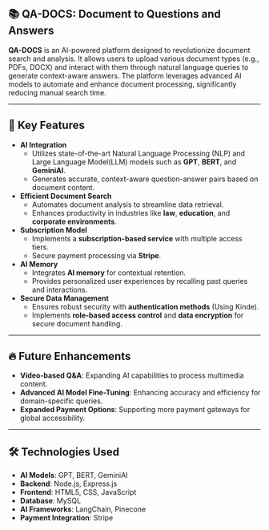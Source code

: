 <h2>📚 QA-DOCS: Document to Questions and Answers </h2>
<p><strong>QA-DOCS</strong> is an AI-powered platform designed to revolutionize document search and analysis. It allows users to upload various document types (e.g., PDFs, DOCX) and interact with them through natural language queries to generate context-aware answers. The platform leverages advanced AI models to automate and enhance document processing, significantly reducing manual search time.</p>

<hr>

<h2>🚀 Key Features</h2>
<ul>
    <li><strong>AI Integration</strong>
        <ul>
            <li>Utilizes state-of-the-art Natural Language Processing (NLP) and Large Language Model(LLM) models such as <strong>GPT</strong>, <strong>BERT</strong>, and <strong>GeminiAI</strong>.</li>
            <li>Generates accurate, context-aware question-answer pairs based on document content.</li>
        </ul>
    </li>
    <li><strong>Efficient Document Search</strong>
        <ul>
            <li>Automates document analysis to streamline data retrieval.</li>
            <li>Enhances productivity in industries like <strong>law</strong>, <strong>education</strong>, and <strong>corporate environments</strong>.</li>
        </ul>
    </li>
    <li><strong>Subscription Model</strong>
        <ul>
            <li>Implements a <strong>subscription-based service</strong> with multiple access tiers.</li>
            <li>Secure payment processing via <strong>Stripe</strong>.</li>
        </ul>
    </li>
    <li><strong>AI Memory</strong>
        <ul>
            <li>Integrates <strong>AI memory</strong> for contextual retention.</li>
            <li>Provides personalized user experiences by recalling past queries and interactions.</li>
        </ul>
    </li>
    <li><strong>Secure Data Management</strong>
        <ul>
            <li>Ensures robust security with <strong>authentication methods</strong> (Using Kinde).</li>
            <li>Implements <strong>role-based access control</strong> and <strong>data encryption</strong> for secure document handling.</li>
        </ul>
    </li>
</ul>

<hr>

<h2>🔥 Future Enhancements</h2>
<ul>
    <li><strong>Video-based Q&A</strong>: Expanding AI capabilities to process multimedia content.</li>
    <li><strong>Advanced AI Model Fine-Tuning</strong>: Enhancing accuracy and efficiency for domain-specific queries.</li>
    <li><strong>Expanded Payment Options</strong>: Supporting more payment gateways for global accessibility.</li>
</ul>

<hr>

<h2>🛠️ Technologies Used</h2>
<ul>
    <li><strong>AI Models</strong>: GPT, BERT, GeminiAI</li>
    <li><strong>Backend</strong>: Node.js, Express.js</li>
    <li><strong>Frontend</strong>: HTML5, CSS, JavaScript</li>
    <li><strong>Database</strong>: MySQL</li>
    <li><strong>AI Frameworks</strong>: LangChain, Pinecone</li>
    <li><strong>Payment Integration</strong>: Stripe</li>
</ul>
